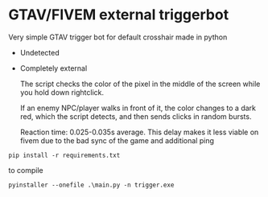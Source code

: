 # GTAV/FIVEM external triggerbot

Very simple  GTAV trigger bot for default crosshair made in python
- Undetected
- Completely external

  The script checks the color of the pixel in the middle of the screen while you hold down rightclick.

  If an enemy NPC/player walks in front of it, the color changes to a dark red, which the script detects, and then sends clicks in random bursts.

  Reaction time: 0.025-0.035s average.  This delay makes it less viable on fivem due to the bad sync of the game and additional ping

```
pip install -r requirements.txt
```

to compile
```
pyinstaller --onefile .\main.py -n trigger.exe
```
